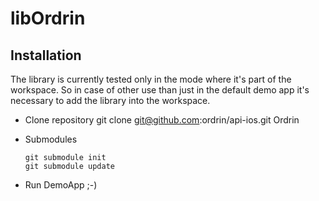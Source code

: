 # libOrdrin

## Installation

The library is currently tested only in the mode where it's part of the workspace. So in case of other use than just in the default demo app it's necessary to add the library into the workspace.

- Clone repository git clone git@github.com:ordrin/api-ios.git Ordrin
- Submodules

    ```cd ./Ordrin
    git submodule init
    git submodule update
    ```

- Run DemoApp ;-)